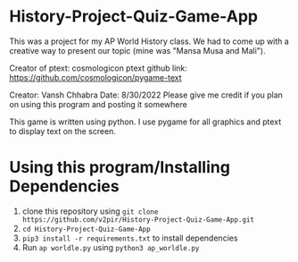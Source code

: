 # History-Project-Quiz-Game-App
This was a project for my AP World History class. We had to come up with a creative way to present our topic (mine was "Mansa Musa and Mali").

Creator of ptext: cosmologicon
ptext github link: https://github.com/cosmologicon/pygame-text

Creator: Vansh Chhabra
Date: 8/30/2022
Please give me credit if you plan on using this program and posting it somewhere

This game is written using python. I use pygame for all graphics and ptext to display text on the screen.

# Using this program/Installing Dependencies

1. clone this repository using `git clone https://github.com/v2pir/History-Project-Quiz-Game-App.git`
2. `cd History-Project-Quiz-Game-App`
3. `pip3 install -r requirements.txt` to install dependencies
4. Run `ap worldle.py` using `python3 ap_worldle.py`
